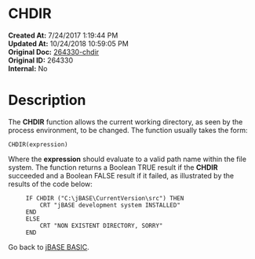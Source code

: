 # CHDIR

**Created At:** 7/24/2017 1:19:44 PM  
**Updated At:** 10/24/2018 10:59:05 PM  
**Original Doc:** [264330-chdir](https://docs.jbase.com/36868-jbase-basic/264330-chdir)  
**Original ID:** 264330  
**Internal:** No  


# Description

The **CHDIR** function allows the current working directory, as seen by the process environment, to be changed. The function usually takes the form:

```
CHDIR(expression)
```

Where the **expression** should evaluate to a valid path name within the file system. The function returns a Boolean TRUE result if the **CHDIR** succeeded and a Boolean FALSE result if it failed, as illustrated by the results of the code below:

```
     IF CHDIR ("C:\jBASE\CurrentVersion\src") THEN
         CRT "jBASE development system INSTALLED"
     END
     ELSE
         CRT "NON EXISTENT DIRECTORY, SORRY"
     END
```



Go back to [jBASE BASIC](./../jbase-basic-programmers-reference-guide).
